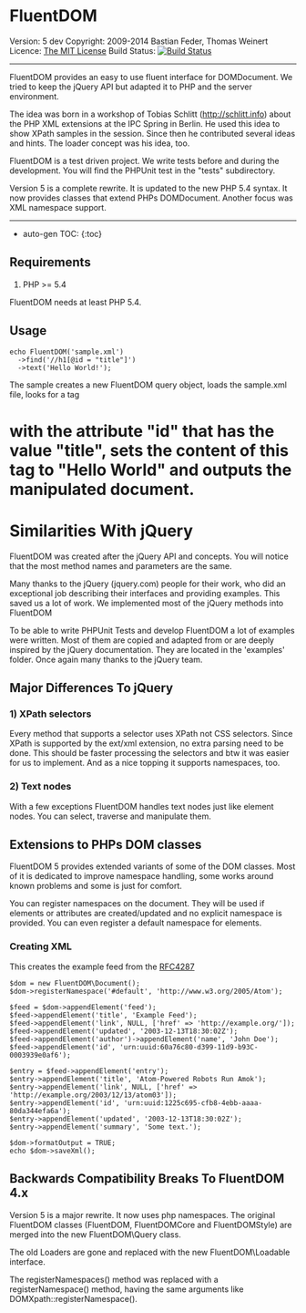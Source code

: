 # FluentDOM

  Version: 5 dev
  Copyright: 2009-2014 Bastian Feder, Thomas Weinert
  Licence: [The MIT License](http://www.opensource.org/licenses/mit-license.php)
  Build Status: [![Build Status](https://travis-ci.org/FluentDOM/FluentDOM.svg?branch=master)](https://travis-ci.org/FluentDOM/FluentDOM)

--------------------------------------------------------------------------------

FluentDOM provides an easy to use fluent interface for DOMDocument. We tried to
keep the jQuery API but adapted it to PHP and the server environment.

The idea was born in a workshop of Tobias Schlitt (http://schlitt.info) about
the PHP XML extensions at the IPC Spring in Berlin. He used this idea to show
XPath samples in the session. Since then he contributed several ideas and hints.
The loader concept was his idea, too.

FluentDOM is a test driven project. We write tests before and during the
development. You will find the PHPUnit test in the "tests" subdirectory.

Version 5 is a complete rewrite. It is updated to the new PHP 5.4 syntax. It
now provides classes that extend PHPs DOMDocument. Another focus was
XML namespace support.

--------------------------------------------------------------------------------

* auto-gen TOC:
{:toc}

## Requirements

1) PHP >= 5.4

FluentDOM needs at least PHP 5.4.

## Usage

    echo FluentDOM('sample.xml')
      ->find('//h1[@id = "title"]')
      ->text('Hello World!');

The sample creates a new FluentDOM query object, loads the sample.xml file,
looks for a tag <h1> with the attribute "id" that has the value "title",
sets the content of this tag to "Hello World" and outputs the manipulated
document.

# Similarities With jQuery

FluentDOM was created after the jQuery API and concepts. You will notice that
the most method names and parameters are the same.

Many thanks to the jQuery (jquery.com) people for their work, who did an
exceptional job describing their interfaces and providing examples. This saved
us a lot of work. We implemented most of the jQuery methods into FluentDOM

To be able to write PHPUnit Tests and develop FluentDOM a lot of examples were
written. Most of them are copied and adapted from or are deeply inspired by the
jQuery documentation. They are located in the 'examples' folder.
Once again many thanks to the jQuery team.

## Major Differences To jQuery

### 1) XPath selectors

Every method that supports a selector uses XPath not CSS selectors. Since XPath
is supported by the ext/xml extension, no extra parsing need to be
done. This should be faster processing the selectors and btw it was easier for
us to implement. And as a nice topping it supports namespaces, too.

### 2) Text nodes

With a few exceptions FluentDOM handles text nodes just like element nodes.
You can select, traverse and manipulate them.

## Extensions to PHPs DOM classes

FluentDOM 5 provides extended variants of some of the DOM classes. Most of
it is dedicated to improve namespace handling, some works around known problems
and some is just for comfort.

You can register namespaces on the document. They will be used if elements
or attributes are created/updated and no explicit namespace is provided. You can
even register a default namespace for elements.

### Creating XML

This creates the example feed from the [RFC4287](http://tools.ietf.org/html/rfc4287#section-1.1)

    $dom = new FluentDOM\Document();
    $dom->registerNamespace('#default', 'http://www.w3.org/2005/Atom');

    $feed = $dom->appendElement('feed');
    $feed->appendElement('title', 'Example Feed');
    $feed->appendElement('link', NULL, ['href' => 'http://example.org/']);
    $feed->appendElement('updated', '2003-12-13T18:30:02Z');
    $feed->appendElement('author')->appendElement('name', 'John Doe');
    $feed->appendElement('id', 'urn:uuid:60a76c80-d399-11d9-b93C-0003939e0af6');

    $entry = $feed->appendElement('entry');
    $entry->appendElement('title', 'Atom-Powered Robots Run Amok');
    $entry->appendElement('link', NULL, ['href' => 'http://example.org/2003/12/13/atom03']);
    $entry->appendElement('id', 'urn:uuid:1225c695-cfb8-4ebb-aaaa-80da344efa6a');
    $entry->appendElement('updated', '2003-12-13T18:30:02Z');
    $entry->appendElement('summary', 'Some text.');

    $dom->formatOutput = TRUE;
    echo $dom->saveXml();

## Backwards Compatibility Breaks To FluentDOM 4.x

Version 5 is a major rewrite. It now uses php namespaces. The original FluentDOM
classes (FluentDOM, FluentDOMCore and FluentDOMStyle) are merged into the new
FluentDOM\Query class.

The old Loaders are gone and replaced with the new FluentDOM\Loadable interface.

The registerNamespaces() method was replaced with a registerNamespace() method,
having the same arguments like DOMXpath::registerNamespace().
